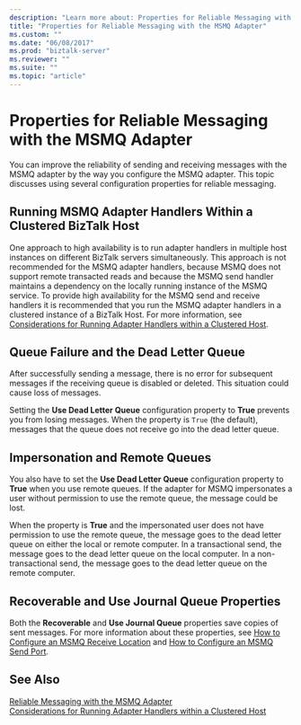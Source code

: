 ```yaml
---
description: "Learn more about: Properties for Reliable Messaging with the MSMQ Adapter"
title: "Properties for Reliable Messaging with the MSMQ Adapter"
ms.custom: ""
ms.date: "06/08/2017"
ms.prod: "biztalk-server"
ms.reviewer: ""
ms.suite: ""
ms.topic: "article"
---
```

# Properties for Reliable Messaging with the MSMQ Adapter
You can improve the reliability of sending and receiving messages with the MSMQ adapter by the way you configure the MSMQ adapter. This topic discusses using several configuration properties for reliable messaging.  
  
## Running MSMQ Adapter Handlers Within a Clustered BizTalk Host  
 One approach to high availability is to run adapter handlers in multiple host instances on different BizTalk servers simultaneously. This approach is not recommended for the MSMQ adapter handlers, because MSMQ does not support remote transacted reads and because the MSMQ send handler maintains a dependency on the locally running instance of the MSMQ service. To provide high availability for the MSMQ send and receive handlers it is recommended that you run the MSMQ adapter handlers in a clustered instance of a BizTalk Host. For more information, see [Considerations for Running Adapter Handlers within a Clustered Host](../core/considerations-for-running-adapter-handlers-within-a-clustered-host1.md).  
  
## Queue Failure and the Dead Letter Queue  
 After successfully sending a message, there is no error for subsequent messages if the receiving queue is disabled or deleted. This situation could cause loss of messages.  
  
 Setting the **Use Dead Letter Queue** configuration property to **True** prevents you from losing messages. When the property is `True` (the default), messages that the queue does not receive go into the dead letter queue.  
  
## Impersonation and Remote Queues  
 You also have to set the **Use Dead Letter Queue** configuration property to **True** when you use remote queues. If the adapter for MSMQ impersonates a user without permission to use the remote queue, the message could be lost.  
  
 When the property is **True** and the impersonated user does not have permission to use the remote queue, the message goes to the dead letter queue on either the local or remote computer. In a transactional send, the message goes to the dead letter queue on the local computer. In a non-transactional send, the message goes to the dead letter queue on the remote computer.  
  
## Recoverable and Use Journal Queue Properties  
 Both the **Recoverable** and **Use Journal Queue** properties save copies of sent messages. For more information about these properties, see [How to Configure an MSMQ Receive Location](../core/how-to-configure-an-msmq-receive-location.md) and [How to Configure an MSMQ Send Port](../core/how-to-configure-an-msmq-send-port.md).  
  
## See Also  
 [Reliable Messaging with the MSMQ Adapter](../core/reliable-messaging-with-the-msmq-adapter.md)   
 [Considerations for Running Adapter Handlers within a Clustered Host](../core/considerations-for-running-adapter-handlers-within-a-clustered-host1.md)

